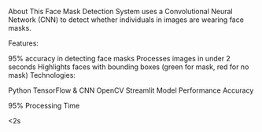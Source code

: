 About
This Face Mask Detection System uses a Convolutional Neural Network (CNN) to detect whether individuals in images are wearing face masks.

Features:

95% accuracy in detecting face masks
Processes images in under 2 seconds
Highlights faces with bounding boxes (green for mask, red for no mask)
Technologies:

Python
TensorFlow & CNN
OpenCV
Streamlit
Model Performance
Accuracy

95%
Processing Time

<2s
